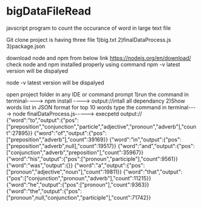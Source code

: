 # bigDataFileRead
javscript program to count the occurance of word in large text file

Git clone 
project is having three file
1)big.txt
2)finalDataProcess.js
3)package.json



download node and npm from below link
https://nodejs.org/en/download/
check node and npm installed properly using command
npm -v
latest version will be dispalyed 

node -v
latest version will be dispalyed 

open project folder in any IDE or command prompt
1)run the command in terminal---->
  npm install  ---->
  output://intall all dependancy
2)Show words list in JSON format for top 10 words type the command in terminal---->
  node finalDataProcess.js----->
  execpetd output://
  {"word":"to","output":{"pos":["preposition","conjunction","particle","adjective","pronoun","adverb"],"count":27895}}
{"word":"of","output":{"pos":["preposition","adverb"],"count":39169}}
{"word":"in","output":{"pos":["preposition","adverb",null],"count":19517}}
{"word":"and","output":{"pos":["conjunction","adverb","preposition"],"count":35967}}
{"word":"his","output":{"pos":["pronoun","participle"],"count":9561}}
{"word":"was","output":{}}
{"word":"a","output":{"pos":["pronoun","adjective","noun"],"count":19811}}
{"word":"that","output":{"pos":["conjunction","pronoun","adverb"],"count":11215}}
{"word":"he","output":{"pos":["pronoun"],"count":9363}}
{"word":"the","output":{"pos":["pronoun",null,"conjunction","participle"],"count":71742}}


  
  
 



